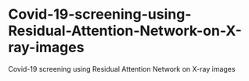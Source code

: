 # Covid-19-screening-using-Residual-Attention-Network-on-X-ray-images
Covid-19 screening using Residual Attention Network on X-ray images
